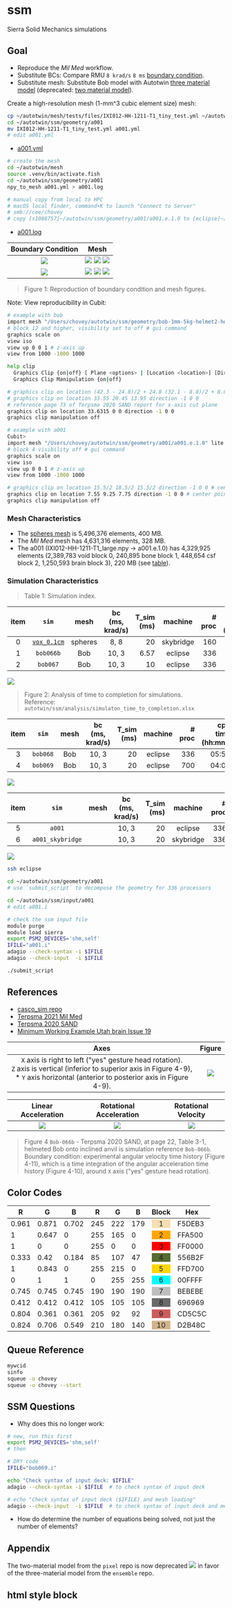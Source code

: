 # ssm

Sierra Solid Mechanics simulations

## Goal

* Reproduce the *Mil Med* workflow.
* Substitute BCs: Compare RMU `8 krad/s` `8 ms` [boundary condition](https://github.com/autotwin/basis?tab=readme-ov-file#methods).
* Substitute mesh: Substitute Bob model with Autotwin [three material model](https://github.com/autotwin/mesh/blob/main/doc/npy_to_mesh_part_3.md) (deprecated: [two material model](https://github.com/autotwin/pixel)).

Create a high-resolution mesh (1-mm^3 cubic element size) mesh:

```bash
cp ~/autotwin/mesh/tests/files/IXI012-HH-1211-T1_tiny_test.yml ~/autotwin/ssm/geometry/a001/.
cd ~/autotwin/ssm/geometry/a001
mv IXI012-HH-1211-T1_tiny_test.yml a001.yml
# edit a001.yml
```

* [a001.yml](geometry/a001/a001.yml)

```bash
# create the mesh
cd ~/autotwin/mesh
source .venv/bin/activate.fish
cd ~/autotwin/ssm/geometry/a001
npy_to_mesh a001.yml > a001.log

# manual copy from local to HPC
# macOS local finder, command+K to launch "Connect to Server"
# smb://cee/chovey
# copy [s1088757]~/autotwin/ssm/geometry/a001/a001.e.1.0 to [eclipse]~/autotwin/ssm/geometry/a001/a001.e.1.0
```

* [a001.log](geometry/a001/a001.log)

Boundary Condition | Mesh
:---: | :---:
![](figs/Terpsma_2020_Figure_4-10.png) | ![](figs/Terpsma_2020_Figure_C-4.png) ![](geometry/bob/bob.png) ![](geometry/bob/bob_iso.png)
![](figs/AngAccel.png)| ![](geometry/a001/a001.png) ![](geometry/a001/a001_iso.png) ![](geometry/a001/a001_iso_alt.png)

> Figure 1: Reproduction of boundary condition and mesh figures.

Note: View reproducibility in Cubit:

```bash
# example with bob
import mesh "/Users/chovey/autotwin/ssm/geometry/bob-1mm-5kg-helmet2-hemi.g" lite
# block 12 and higher, visibility set to off # gui command
graphics scale on
view iso
view up 0 0 1 # z-axis up
view from 1000 -1000 1000

help clip
  Graphics Clip {on|off} [ Plane <options> | [Location <location>] [Direction <direction>]]
  Graphics Clip Manipulation {on|off}

# graphics clip on location (42.3 - 24.8)/2 + 24.8 (32.1 - 8.8)/2 + 8.0 (23.9 - 4.0)/2 + 4.0 direction -1 0 0
# graphics clip on location 33.55 20.45 13.95 direction -1 0 0
# reference page 73 of Terpsma 2020 SAND report for x-axis cut plane
graphics clip on location 33.6315 0 0 direction -1 0 0
graphics clip manipulation off

# example with a001
Cubit>
import mesh "/Users/chovey/autotwin/ssm/geometry/a001/a001.e.1.0" lite
# block 4 visibility off # gui command
graphics scale on
view iso
view up 0 0 1 # z-axis up
view from 1000 -1000 1000

# graphics clip on location 15.5/2 18.5/2 15.5/2 direction -1 0 0 # center point of the domain in a001.log
graphics clip on location 7.55 9.25 7.75 direction -1 0 0 # center point of the domain in a001.log
graphics clip manipulation off
```

### Mesh Characteristics

* The [spheres mesh](https://github.com/autotwin/basis?tab=readme-ov-file#voxel-meshes) is 5,496,376 elements, 400 MB.
* The *Mil Med* mesh has 4,631,316 elements, 328 MB.
* The a001 (IXI012-HH-1211-T1_large.npy -> a001.e.1.0) has 4,329,925 elements (2,389,783 void block 0, 240,895 bone block 1, 448,654 csf block 2, 1,250,593 brain block 3), 220 MB (see [table](https://github.com/autotwin/mesh/blob/main/doc/npy_to_mesh_part_3.md)).

### Simulation Characteristics

> Table 1: Simulation index. 

item | `sim` | mesh | bc (ms, krad/s) | T_sim (ms) | machine | # proc | cpu time (hh:mm) | wall time (days)
:---: | :---: | :---: | :---: | ---: | :---: | ---: | ---: | ---: 
0 | [`vox_0.1cm`](https://github.com/autotwin/basis?tab=readme-ov-file#voxel-meshes) | spheres | 8, 8 | 20 | skybridge | 160 | 01:43 | 12
1 | `bob066b` | Bob | 10, 3 | 6.57 | eclipse | 336 | 04:00 | 56
2 | `bob067` | Bob | 10, 3 | 10 | eclipse | 336 | 02:35 | 36

![](figs/simulation_time_to_completion.png)

> Figure 2: Analysis of time to completion for simulations. </br>Reference: `autotwin/ssm/analysis/simulaton_time_to_completion.xlsx` 

item | `sim` | mesh | bc (ms, krad/s) | T_sim (ms) | machine | # proc | cpu time (hh:mm) | wall time (days)
:---: | :---: | :---: | :---: | ---: | :---: | ---: | ---: | ---: 
3 | `bob068` | Bob | 10, 3 | 20 | eclipse | 336 | 05:57 | 83
4 | `bob069` | Bob | 10, 3 | 20 | eclipse | 700 | 04:00 | 117

![](figs/simulation_time_to_completion_002.png)

item | `sim` | mesh | bc (ms, krad/s) | T_sim (ms) | machine | # proc | cpu time (hh:mm) | wall time (days)
:---: | :---: | :---: | :---: | ---: | :---: | ---: | ---: | ---: 
5 | `a001` |  | 10, 3 | 20 | eclipse | 336 | 02:86 | -
6 | `a001_skybridge` |  | 10, 3 | 20 | skybridge | 336 | 03:36 | -

![](figs/simulation_time_to_completion_003.png)

```bash
ssh eclipse

cd ~/autotwin/ssm/geometry/a001
# use `submit_script` to decompose the geometry for 336 processors

cd ~/autotwin/ssm/input/a001
# edit a001.i

# check the ssm input file
module purge
module load sierra
export PSM2_DEVICES='shm,self'
IFILE="a001.i"
adagio --check-syntax -i $IFILE
adagio --check-input  -i $IFILE

./submit_script
```

## References

* [casco_sim repo](https://cee-gitlab.sandia.gov/chovey/casco_sim)
* [Terpsma 2021 Mil Med](https://github.com/hovey/hovey.github.io/blob/master/docs/Terpsma_2021_001.pdf)
* [Terpsma 2020 SAND](https://github.com/hovey/hovey.github.io/blob/master/docs/Terpsma_2020_SAND2020_11444.pdf)
* [Minimum Working Example Utah brain Issue 19](https://github.com/autotwin/mesh/issues/19)

Axes | Figure
:---: | :---:
`X` axis is right to left ("yes" gesture head rotation).</br>`Z` axis is vertical (inferior to superior axis in Figure 4-9),</br> * `Y` axis horizontal (anterior to posterior axis in Figure 4-9).</br> | ![](figs/Terpsma_2020_Figure_C-4.png)

Linear Acceleration | Rotational Acceleration | Rotational Velocity
:--: | :--: | :--:
![](figs/Terpsma_2020_Figure_4-9.png) | ![](figs/Terpsma_2020_Figure_4-10.png) | ![](figs/Terpsma_2020_Figure_4-11.png)

> Figure 4  `Bob-066b` - Terpsma 2020 SAND, at page 22, Table 3-1, helmeted Bob onto inclined anvil is simulation reference `Bob-066b`.  Boundary condition: experimental angular velocity time history (Figure 4-11), which is a time integration of the angular acceleration time history (Figure 4-10), around `X` axis ("yes" gesture head rotation).

## Color Codes

| R     | G     | B     | R   | G   | B   | Block | Hex    |
| ----- | ----- | ----- | --- | --- | --- | :---: | ------ |
| 0.961 | 0.871 | 0.702 | 245 | 222 | 179 | <div class="bone">1</div>     | F5DEB3 |
| 1     | 0.647 | 0     | 255 | 165 | 0   | <div class="disc">2</div>     | FFA500 |
| 1     | 0     | 0     | 255 | 0   | 0   | <div class="vasculature">3</div>     | FF0000 |
| 0.333 | 0.42  | 0.184 | 85  | 107 | 47  | <div class="airway_sinus">4</div>     | 556B2F |
| 1     | 0.843 | 0     | 255 | 215 | 0   | <div class="membrane">5</div>     | FFD700 |
| 0     | 1     | 1     | 0   | 255 | 255 | <div class="csf">6</div>     | 00FFFF |
| 0.745 | 0.745 | 0.745 | 190 | 190 | 190 | <div class="white_matter">7</div>     | BEBEBE |
| 0.412 | 0.412 | 0.412 | 105 | 105 | 105 | <div class="gray_matter">8</div>     | 696969 |
| 0.804 | 0.361 | 0.361 | 205 | 92  | 92  | <div class="muscle">9</div>     | CD5C5C |
| 0.824 | 0.706 | 0.549 | 210 | 180 | 140 | <div class="skin">10</div>    | D2B48C |

## Queue Reference

```bash
mywcid
sinfo
squeue -u chovey
squeue -u chovey --start
```

## SSM Questions

* Why does this no longer work:

```bash
# new, run this first
export PSM2_DEVICES='shm,self'
# then

# DRY code
IFILE="bob069.i"

echo "Check syntax of input deck: $IFILE"
adagio --check-syntax -i $IFILE  # to check syntax of input deck

# echo "Check syntax of input deck ($IFILE) and mesh loading"
adagio --check-input  -i $IFILE  # to check syntax of input deck and mesh load
```

* How do determine the number of equations being solved, not just the number of elements?

## Appendix

The two-material model from the `pixel` repo is now deprecated
![](figs/autotwin_bi_material_voxels.png)
in favor of the three-material model from the `ensemble` repo.

## html style block

<style>
    .bone {
      background-color: #F5DEB3;
    }
    .disc {
      background-color: #FFA500;
    }
    .vasculature {
      background-color: #FF0000;
    }
    .airway_sinus {
      background-color: #556B2F;
    }
    .membrane {
      background-color: #FFD700;
    }
    .csf {
      background-color: #00FFFF;
    }
    .white_matter {
      background-color: #BEBEBE;
    }
    .gray_matter {
      background-color: #696969;
    }
    .muscle {
      background-color: #CD5C5C;
    }
    .skin {
      background-color: #D2B48C;
    }
</style>